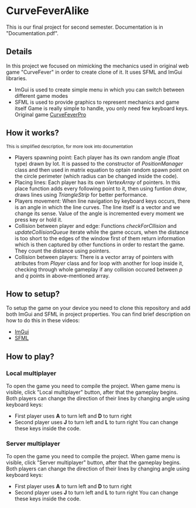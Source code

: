 # CurveFeverAlike

This is our final project for second semester. Documentation is in "Documentation.pdf".

## Details

In this project we focused on mimicking the mechanics used in original web game "CurveFever" in order to create clone of it. It uses SFML and ImGui libraries.
* ImGui is used to create simple menu in which you can switch between different game modes 
* SFML is used to provide graphics to represent mechanics and game itself 
Game is really simple to handle, you only need few keyboard keys.
Original game [CurveFeverPro](https://curvefever.pro/)

## How it works?
<sub>This is simplified description, for more look into documentation</sub>

* Players spawning point: Each player has its own random angle (float type) drawn by lot. It is passed to the constructor of *PositionManager* class and then used in matrix equation to optain random spawn point on the circle perimeter (which radius can be changed inside the code).
* Placing lines: Each player has its own *VertexArray* of pointers. In this place function adds every following point to it, then using funtion *draw*, draws lines using *TriangleStrip* for better performance.
* Players movement: When line navigation by keyboard keys occurs, there is an angle in which the line curves. The line itself is a vector and we change its sense. Value of the angle is incremented every moment we press key or hold it.
* Collision between player and edge: Functions *checkForCllision* and *updateCollisionQueue* iterate while the game occurs, when the distance is too short to the edges of the window first of them return information which is then captured by other functions in order to restart the game. They count the distance using pointers.
* Collision between players: There is a vector array of pointers with atributes from *Player* class and for loop with another for loop inside it, checking through whole gameplay if any collision occured between *p* and *q* points in above-mentioned array.

## How to setup?

To setup the game on your device you need to clone this repository and add both ImGui and SFML in project properties. You can find brief description on how to do this in these videos:
* [ImGui](https://www.youtube.com/watch?v=2YS5WJTeKpI)
* [SFML](https://www.youtube.com/watch?v=neIoDQ71yb0)

## How to play?

### Local multiplayer

To open the game you need to compile the project. When game menu is visible, click "Local multiplayer" button, after that the gameplay begins. Both players can change the direction of their lines by changing angle using keyboard keys:
* First player uses **A** to turn left and **D** to turn right
* Second player uses **J** to turn left and **L** to turn right
You can change these keys inside the code.

### Server multiplayer

To open the game you need to compile the project. When game menu is visible, click "Server multiplayer" button, after that the gameplay begins. Both players can change the direction of their lines by changing angle using keyboard keys:
* First player uses **A** to turn left and **D** to turn right
* Second player uses **J** to turn left and **L** to turn right
You can change these keys inside the code.